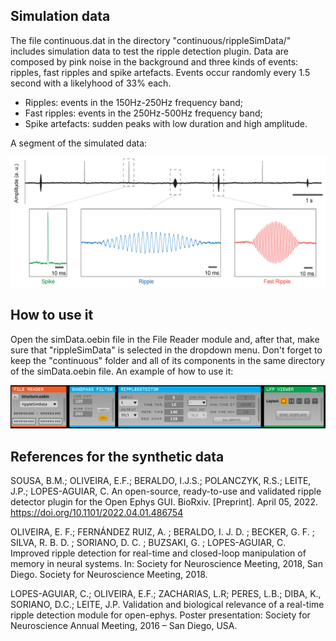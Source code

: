 
## Simulation data
The file continuous.dat in the directory "continuous/rippleSimData/" includes simulation data to test the ripple detection plugin. Data are composed by pink noise in the background and three kinds of events: ripples, fast ripples and spike artefacts. Events occur randomly every 1.5 second with a likelyhood of 33% each.

- Ripples: events in the 150Hz-250Hz frequency band;
- Fast ripples: events in the 250Hz-500Hz frequency band;
- Spike artefacts: sudden peaks with low duration and high amplitude.

A segment of the simulated data:

![Image of SimulationData](Figures/simulatedData.png)

## How to use it
Open the simData.oebin file in the File Reader module and, after that, make sure that "rippleSimData" is selected in the dropdown menu. Don't forget to keep the "continuous" folder and all of its components in the same directory of the simData.oebin file. An example of how to use it:

![Image of ProcessChain](Figures/processChain.png)

## References for the synthetic data

SOUSA, B.M.; OLIVEIRA, E.F.; BERALDO, I.J.S.; POLANCZYK, R.S.; LEITE, J.P.; LOPES-AGUIAR, C. An open-source, ready-to-use and validated ripple detector plugin for the Open Ephys GUI. BioRxiv. [Preprint]. April 05, 2022. https://doi.org/10.1101/2022.04.01.486754

OLIVEIRA, E. F.; FERNÁNDEZ RUIZ, A. ; BERALDO, I. J. D. ; BECKER, G. F. ; SILVA, R. B. D. ; SORIANO, D. C. ; BUZSAKI, G. ; LOPES-AGUIAR, C. Improved ripple detection for real-time and closed-loop manipulation of memory in neural systems. In: Society for Neuroscience Meeting, 2018, San Diego. Society for Neuroscience Meeting, 2018.

LOPES-AGUIAR, C.; OLIVEIRA, E.F.; ZACHARIAS, L.R; PERES, L.B.; DIBA, K., SORIANO, D.C.; LEITE, J.P. Validation and biological relevance of a real-time ripple detection module for open-ephys. Poster presentation: Society for Neuroscience Annual Meeting, 2016 – San Diego, USA.

